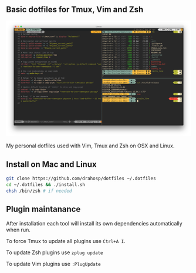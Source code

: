 Basic dotfiles for Tmux, Vim and Zsh
------------------------------------

![Terminal Screenshot](img/terminal.png)

My personal dotfiles used with Vim, Tmux and Zsh on OSX and Linux.

Install on Mac and Linux
------------------------

```bash
git clone https://github.com/drahosp/dotfiles ~/.dotfiles
cd ~/.dotfiles && ./install.sh
chsh /bin/zsh # if needed
```

Plugin maintanance
------------------

After installation each tool will install its own dependencies automatically when run.

To force Tmux to update all plugins use `Ctrl+A I`.

To update Zsh plugins use `zplug update`

To update Vim plugins use `:PlugUpdate`
